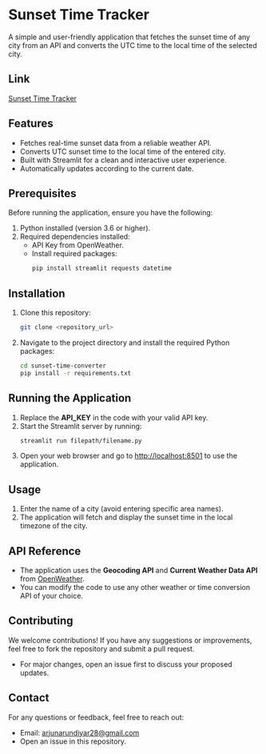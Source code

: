 # Sunset Time Tracker

A simple and user-friendly application that fetches the sunset time of any city from an API and converts the UTC time to the local time of the selected city.

## Link

[Sunset Time Tracker](https://dusktrack.streamlit.app/)

## Features
- Fetches real-time sunset data from a reliable weather API.
- Converts UTC sunset time to the local time of the entered city.
- Built with Streamlit for a clean and interactive user experience.
- Automatically updates according to the current date.

## Prerequisites
Before running the application, ensure you have the following:
1. Python installed (version 3.6 or higher).
2. Required dependencies installed:
   - API Key from OpenWeather.
   - Install required packages:
     ```sh
     pip install streamlit requests datetime
     ```

## Installation
1. Clone this repository:
   ```sh
   git clone <repository_url>
   ```
2. Navigate to the project directory and install the required Python packages:
   ```sh
   cd sunset-time-converter
   pip install -r requirements.txt
   ```

## Running the Application
1. Replace the **API_KEY** in the code with your valid API key.
2. Start the Streamlit server by running:
   ```sh
   streamlit run filepath/filename.py
   ```
3. Open your web browser and go to [http://localhost:8501](http://localhost:8501) to use the application.

## Usage
1. Enter the name of a city (avoid entering specific area names).
2. The application will fetch and display the sunset time in the local timezone of the city.

## API Reference
- The application uses the **Geocoding API** and **Current Weather Data API** from [OpenWeather](https://openweathermap.org/).
- You can modify the code to use any other weather or time conversion API of your choice.

## Contributing
We welcome contributions! If you have any suggestions or improvements, feel free to fork the repository and submit a pull request.
- For major changes, open an issue first to discuss your proposed updates.

## Contact
For any questions or feedback, feel free to reach out:
- Email: [arjunarundiyar28@gmail.com](mailto:arjunarundiyar28@gmail.com)
- Open an issue in this repository.

